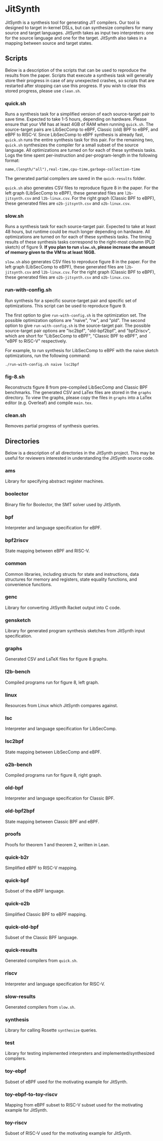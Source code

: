 # JitSynth

JitSynth is a synthesis tool for generating JIT compilers.
Our tool is designed to target in-kernel DSLs, but can synthesize compilers for many source and target languages.
JitSynth takes as input two interpreters: one for the source language and one for the target. 
JitSynth also takes in a mapping between source and target states.

## Scripts

Below is a description of the scripts that can be used to reproduce the results from the paper.
Scripts that execute a synthesis task will generally store their progress in case of any unexpected crashes,
so scripts that are restarted after stopping can use this progress.
If you wish to clear this stored progress, please use `clean.sh`.

### quick.sh
 Runs a synthesis task for a simplified version of each source-target pair to save time.
Expected to take 1-5 hours, depending on hardware.
Please ensure that your VM has at least 4GB of RAM when running `quick.sh`.
The source-target pairs are LibSecComp to eBPF, Classic (old) BPF to eBPF, and eBPF to RISC-V.
Since LibSecComp to eBPF synthesis is already fast, `quick.sh` runs the entire synthesis task for this pair. For the remaining two, `quick.sh` synthesizes the compiler for a small subset of the source language.
All optimizations are turned on for each of these synthesis tasks.
Logs the time spent per-instruction and per-program-length in the following format:

```
name,(length/"all"),real-time,cpu-time,garbage-collection-time
```

The generated partial compilers are saved in the `quick-results` folder.

`quick.sh` also generates CSV files to reproduce figure 8 in the paper.
For the left graph (LibSecComp to eBPF), these generated files are `l2b-jitsynth.csv` and `l2b-linux.csv`.
For the right graph (Classic BPF to eBPF), these generated files are `o2b-jitsynth.csv` and `o2b-linux.csv`.


### slow.sh
Runs a synthesis task for each source-target pair.
Expected to take at least 48 hours, but runtime could be much longer depending on hardware.
All optimizations are turned on for each of these synthesis tasks.
The timing results of these synthesis tasks correspond to the right-most column (PLD sketch)
of figure 9.
**If you plan to run `slow.sh`, please increase the amount of memory given to the VM to at least 16GB.**

`slow.sh` also generates CSV files to reproduce figure 8 in the paper.
For the left graph (LibSecComp to eBPF), these generated files are `l2b-jitsynth.csv` and `l2b-linux.csv`.
For the right graph (Classic BPF to eBPF), these generated files are `o2b-jitsynth.csv` and `o2b-linux.csv`.


### run-with-config.sh
Run synthesis for a specific source-target pair and specific set of optimizations.
This script can be used to reproduce figure 9.

The first option to give `run-with-config.sh` is the optimization set. The possible optimization options are "naive", "rw", and "pld".
The second option to give `run-with-config.sh` is the source-target pair. The possible source-target pair options are "lsc2bpf", "old-bpf2bpf", and "bpf2riscv", which are short for "LibSecComp to eBPF", "Classic BPF to eBPF", and "eBPF to RISC-V" respectively.

For example, to run synthesis for LibSecComp to eBPF with the naive sketch optimizations, run the following command:

```
./run-with-config.sh naive lsc2bpf
```


### fig-8.sh
Reconstructs figure 8 from pre-compiled LibSecComp and Classic BPF benchmarks.
The generated CSV and LaTex files are stored in the `graphs` directory.
To view the graphs, please copy the files in `graphs` into a LaTex editor (e.g. Overleaf)
and compile `main.tex`.

### clean.sh
Removes partial progress of synthesis queries.


## Directories
Below is a description of all directories in the JitSynth project. This may be useful for reviewers interested in understanding the JitSynth source code.

### ams
Library for specifying abstract register machines.

### boolector
Binary file for Boolector, the SMT solver used by JitSynth.

### bpf
Interpreter and language specification for eBPF.

### bpf2riscv
State mapping between eBPF and RISC-V.

### common
Common libraries, including structs for state and instructions, data structures for memory and registers, state equality functions, and convenience functions.

### genc
Library for converting JitSynth Racket output into C code.

### gensketch
Library for generated program synthesis sketches from JitSynth input specification.

### graphs
Generated CSV and LaTeX files for figure 8 graphs.

### l2b-bench
Compiled programs run for figure 8, left graph.

### linux
Resources from Linux which JitSynth compares against.

### lsc
Interpreter and language specification for LibSecComp.

### lsc2bpf
State mapping between LibSecComp and eBPF.

### o2b-bench
Compiled programs run for figure 8, right graph.

### old-bpf
Interpreter and language specification for Classic BPF.

### old-bpf2bpf
State mapping between Classic BPF and eBPF.

### proofs
Proofs for theorem 1 and theorem 2, written in Lean.

### quick-b2r
Simplified eBPF to RISC-V mapping.

### quick-bpf
Subset of the eBPF language.

### quick-o2b
Simplified Classic BPF to eBPF mapping.

### quick-old-bpf
Subset of the Classic BPF language.

### quick-results
Generated compilers from `quick.sh`.

### riscv
Interpreter and language specification for RISC-V.

### slow-results
Generated compilers from `slow.sh`.

### synthesis
Library for calling Rosette `synthesize` queries.

### test
Library for testing implemented interpreters and implemented/synthesized compilers.

### toy-ebpf
Subset of eBPF used for the motivating example for JitSynth.

### toy-ebpf-to-toy-riscv
Mapping from eBPF subset to RISC-V subset used for the motivating example for JitSynth.

### toy-riscv
Subset of RISC-V used for the motivating example for JitSynth.
